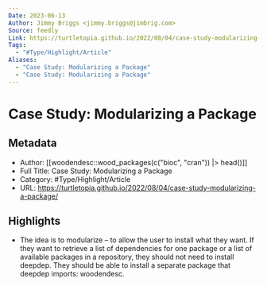```yaml
---
Date: 2023-06-13
Author: Jimmy Briggs <jimmy.briggs@jimbrig.com>
Source: feedly
Link: https://turtletopia.github.io/2022/08/04/case-study-modularizing-a-package/
Tags:
  - "#Type/Highlight/Article"
Aliases:
  - "Case Study: Modularizing a Package"
  - "Case Study: Modularizing a Package"
---
```

# Case Study: Modularizing a Package

## Metadata
- Author: [[woodendesc::wood_packages(c("bioc", "cran")) |> head()]]
- Full Title: Case Study: Modularizing a Package
- Category: #Type/Highlight/Article
- URL: https://turtletopia.github.io/2022/08/04/case-study-modularizing-a-package/

## Highlights
- The idea is to modularize – to allow the user to install what they want. If they want to retrieve a list of dependencies for one package or a list of available packages in a repository, they should not need to install deepdep. They should be able to install a separate package that deepdep imports: woodendesc.
